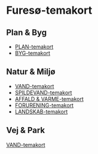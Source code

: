 
<h1>Furesø-temakort</h1>

<h2>Plan & Byg</h2>

- <a target="blank" href="vidi/app/furesoe/?config=plan.json#luftfotoserier.geodanmark_2017_12_5cm/13/12.3737/55.8/_00_grundkort.kommunemaske_stor,_00_grundkort.kommunegraense_dagi,_01_fysisk_plan_og_naturbeskyt.matrikel_ejerforhold_graenser,kommunekort.vejstykker_vejnavne_dawa">PLAN-temakort</a>
- <a target="blank" href="http://vidi/app/furesoe/?config=byggesag.json#luftfotoserier.geodanmark_2017_12_5cm/13/12.4276/55.7999/">BYG-temakort</a>

<h2>Natur & Miljø</h2>

- <a href="http://vidi/app/furesoe/?config=vand.json#geodk.bright/12/12.3737/55.8/_00_grundkort.kommunemaske_stor,_00_grundkort.kommunegraense_dagi" target="blank">VAND-temakort</a>
- <a target="blank" href="vidi/app/furesoe/?config=spildevand.json#geodk.bright/13/12.3737/55.8/_00_grundkort.kommunemaske_stor,_00_grundkort.kommunegraense_dagi">SPILDEVAND-temakort</a>
- <a target="blank" href="vidi/app/furesoe/?config=affaldvarme.json#geodk.bright/12/12.3737/55.8/_00_grundkort.kommunemaske_stor,_00_grundkort.kommunegraense_dagi">AFFALD & VARME-temakort</a>
- <a target="blank" href="vidi/app/furesoe/?config=forurening.json#geodk.bright/12/12.3737/55.8/_00_grundkort.kommunemaske_stor,_00_grundkort.kommunegraense_dagi">FORURENING-temakort</a>
- <a target="blank" href="vidi/app/furesoe/?config=landskab.json#geodk.bright/12/12.3737/55.8/_00_grundkort.kommunemaske_stor,_00_grundkort.kommunegraense_dagi">LANDSKAB-temakort</a>

<h2>Vej & Park</h2>

<a href="http://vidi/app/furesoe/?config=vand.json#geodk.bright/12/12.3737/55.8/_00_grundkort.kommunemaske_stor,_00_grundkort.kommunegraense_dagi" target="blank">VAND-temakort</a>




